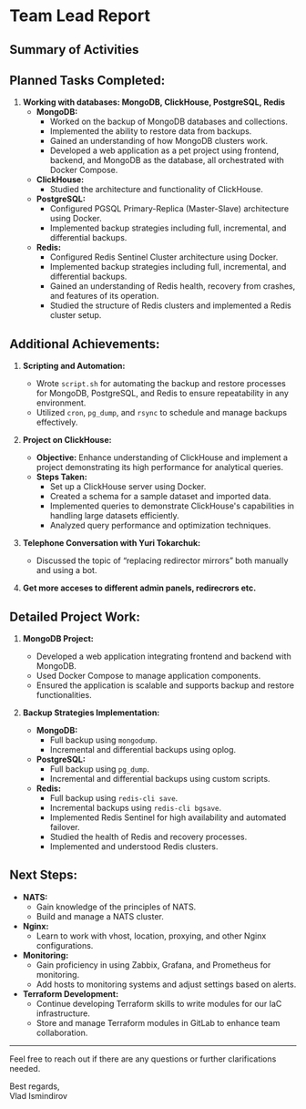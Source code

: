 # Team Lead Report

## Summary of Activities

## Planned Tasks Completed:
1. **Working with databases: MongoDB, ClickHouse, PostgreSQL, Redis**
   - **MongoDB:**
     - Worked on the backup of MongoDB databases and collections.
     - Implemented the ability to restore data from backups.
     - Gained an understanding of how MongoDB clusters work.
     - Developed a web application as a pet project using frontend, backend, and MongoDB as the database, all orchestrated with Docker Compose.
   - **ClickHouse:**
     - Studied the architecture and functionality of ClickHouse.
   - **PostgreSQL:**
     - Configured PGSQL Primary-Replica (Master-Slave) architecture using Docker.
     - Implemented backup strategies including full, incremental, and differential backups.
   - **Redis:**
     - Configured Redis Sentinel Cluster architecture using Docker.
     - Implemented backup strategies including full, incremental, and differential backups.
     - Gained an understanding of Redis health, recovery from crashes, and features of its operation.
     - Studied the structure of Redis clusters and implemented a Redis cluster setup.

## Additional Achievements:
1. **Scripting and Automation:**
   - Wrote `script.sh` for automating the backup and restore processes for MongoDB, PostgreSQL, and Redis to ensure repeatability in any environment.
   - Utilized `cron`, `pg_dump`, and `rsync` to schedule and manage backups effectively.

2. **Project on ClickHouse:**
   - **Objective:** Enhance understanding of ClickHouse and implement a project demonstrating its high performance for analytical queries.
   - **Steps Taken:**
     - Set up a ClickHouse server using Docker.
     - Created a schema for a sample dataset and imported data.
     - Implemented queries to demonstrate ClickHouse's capabilities in handling large datasets efficiently.
     - Analyzed query performance and optimization techniques.

3. **Telephone Conversation with Yuri Tokarchuk:**
   - Discussed the topic of “replacing redirector mirrors” both manually and using a bot.
4. **Get more acceses to different admin panels, redirecrors etc.**

## Detailed Project Work:
1. **MongoDB Project:**
   - Developed a web application integrating frontend and backend with MongoDB.
   - Used Docker Compose to manage application components.
   - Ensured the application is scalable and supports backup and restore functionalities.

2. **Backup Strategies Implementation:**
   - **MongoDB:**
     - Full backup using `mongodump`.
     - Incremental and differential backups using oplog.
   - **PostgreSQL:**
     - Full backup using `pg_dump`.
     - Incremental and differential backups using custom scripts.
   - **Redis:**
     - Full backup using `redis-cli save`.
     - Incremental backups using `redis-cli bgsave`.
     - Implemented Redis Sentinel for high availability and automated failover.
     - Studied the health of Redis and recovery processes.
     - Implemented and understood Redis clusters.

## Next Steps:
- **NATS:**
  - Gain knowledge of the principles of NATS.
  - Build and manage a NATS cluster.
- **Nginx:**
  - Learn to work with vhost, location, proxying, and other Nginx configurations.
- **Monitoring:**
  - Gain proficiency in using Zabbix, Grafana, and Prometheus for monitoring.
  - Add hosts to monitoring systems and adjust settings based on alerts.
- **Terraform Development:**
  - Continue developing Terraform skills to write modules for our IaC infrastructure.
  - Store and manage Terraform modules in GitLab to enhance team collaboration.

---

Feel free to reach out if there are any questions or further clarifications needed.

Best regards,  
Vlad Ismindirov